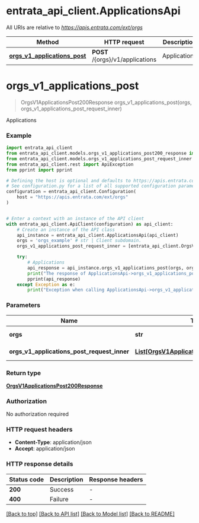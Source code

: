 # entrata_api_client.ApplicationsApi

All URIs are relative to *https://apis.entrata.com/ext/orgs*

Method | HTTP request | Description
------------- | ------------- | -------------
[**orgs_v1_applications_post**](ApplicationsApi.md#orgs_v1_applications_post) | **POST** /{orgs}/v1/applications | Applications


# **orgs_v1_applications_post**
> OrgsV1ApplicationsPost200Response orgs_v1_applications_post(orgs, orgs_v1_applications_post_request_inner)

Applications

### Example


```python
import entrata_api_client
from entrata_api_client.models.orgs_v1_applications_post200_response import OrgsV1ApplicationsPost200Response
from entrata_api_client.models.orgs_v1_applications_post_request_inner import OrgsV1ApplicationsPostRequestInner
from entrata_api_client.rest import ApiException
from pprint import pprint

# Defining the host is optional and defaults to https://apis.entrata.com/ext/orgs
# See configuration.py for a list of all supported configuration parameters.
configuration = entrata_api_client.Configuration(
    host = "https://apis.entrata.com/ext/orgs"
)


# Enter a context with an instance of the API client
with entrata_api_client.ApiClient(configuration) as api_client:
    # Create an instance of the API class
    api_instance = entrata_api_client.ApplicationsApi(api_client)
    orgs = 'orgs_example' # str | Client subdomain.
    orgs_v1_applications_post_request_inner = [entrata_api_client.OrgsV1ApplicationsPostRequestInner()] # List[OrgsV1ApplicationsPostRequestInner] | Application related APIs

    try:
        # Applications
        api_response = api_instance.orgs_v1_applications_post(orgs, orgs_v1_applications_post_request_inner)
        print("The response of ApplicationsApi->orgs_v1_applications_post:\n")
        pprint(api_response)
    except Exception as e:
        print("Exception when calling ApplicationsApi->orgs_v1_applications_post: %s\n" % e)
```



### Parameters


Name | Type | Description  | Notes
------------- | ------------- | ------------- | -------------
 **orgs** | **str**| Client subdomain. | 
 **orgs_v1_applications_post_request_inner** | [**List[OrgsV1ApplicationsPostRequestInner]**](OrgsV1ApplicationsPostRequestInner.md)| Application related APIs | 

### Return type

[**OrgsV1ApplicationsPost200Response**](OrgsV1ApplicationsPost200Response.md)

### Authorization

No authorization required

### HTTP request headers

 - **Content-Type**: application/json
 - **Accept**: application/json

### HTTP response details

| Status code | Description | Response headers |
|-------------|-------------|------------------|
**200** | Success |  -  |
**400** | Failure |  -  |

[[Back to top]](#) [[Back to API list]](../README.md#documentation-for-api-endpoints) [[Back to Model list]](../README.md#documentation-for-models) [[Back to README]](../README.md)

